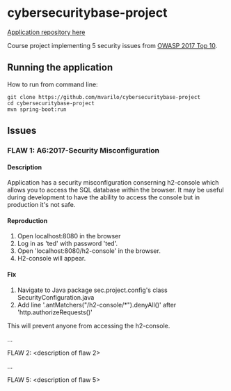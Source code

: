 # cybersecuritybase-project

[Application repository here](https://github.com/mvarilo/cybersecuritybase-project)

Course project implementing 5 security issues from [OWASP 2017 Top 10](https://www.owasp.org/images/7/72/OWASP_Top_10-2017_%28en%29.pdf.pdf).

## Running the application

How to run from command line:
```
git clone https://github.com/mvarilo/cybersecuritybase-project
cd cybersecuritybase-project
mvn spring-boot:run
```

## Issues

### FLAW 1: A6:2017-Security Misconfiguration

#### Description

Application has a security misconfiguration conserning h2-console which allows you to access the SQL database within the browser. It may be useful during development to have the ability to access the console but in production it's not safe.

#### Reproduction

1. Open localhost:8080 in the browser
2. Log in as 'ted' with password 'ted'.
3. Open 'localhost:8080/h2-console' in the browser.
4. H2-console will appear.

#### Fix

1. Navigate to Java package sec.project.config's class SecurityConfiguration.java
2. Add line '.antMatchers("/h2-console/*").denyAll()' after 'http.authorizeRequests()'

This will prevent anyone from accessing the h2-console.

...

FLAW 2:
<description of flaw 2>
<how to fix it>

...

FLAW 5:
<description of flaw 5>
<how to fix it>